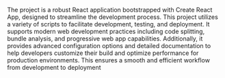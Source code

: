 The project is a robust React application bootstrapped with Create React App, designed to streamline the development process. This project utilizes a variety of scripts to facilitate development, testing, and deployment. It supports modern web development practices including code splitting, bundle analysis, and progressive web app capabilities. Additionally, it provides advanced configuration options and detailed documentation to help developers customize their build and optimize performance for production environments. This ensures a smooth and efficient workflow from development to deployment​
